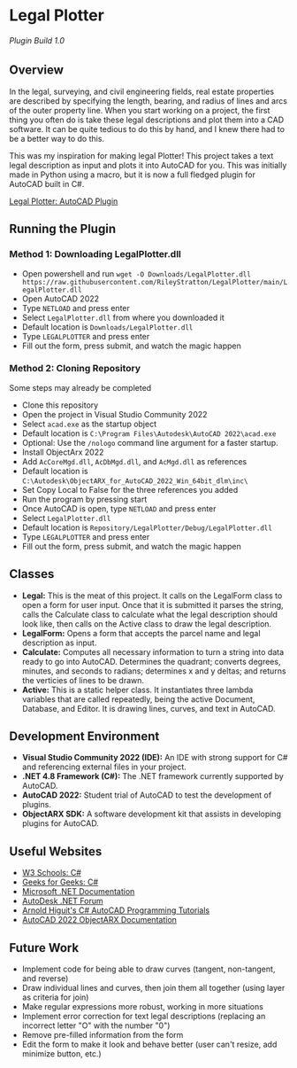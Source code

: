 # Legal Plotter
###### Plugin Build 1.0

## Overview
In the legal, surveying, and civil engineering fields, real estate properties are described by specifying the length, bearing, and radius of lines and arcs of the outer property line. When you start working on a project, the first thing you often do is take these legal descriptions and plot them into a CAD software. It can be quite tedious to do this by hand, and I knew there had to be a better way to do this.

This was my inspiration for making legal Plotter! This project takes a text legal description as input and plots it into AutoCAD for you. This was initially made in Python using a macro, but it is now a full fledged plugin for AutoCAD built in C#.

[Legal Plotter: AutoCAD Plugin](https://youtu.be/-bcxn0hQiHg)

## Running the Plugin

### Method 1: Downloading LegalPlotter.dll
* Open powershell and run ```wget -O Downloads/LegalPlotter.dll https://raw.githubusercontent.com/RileyStratton/LegalPlotter/main/LegalPlotter.dll```
* Open AutoCAD 2022
* Type ```NETLOAD``` and press enter
* Select ```LegalPlotter.dll``` from where you downloaded it
* Default location is ```Downloads/LegalPlotter.dll```
* Type ```LEGALPLOTTER``` and press enter
* Fill out the form, press submit, and watch the magic happen

### Method 2: Cloning Repository
Some steps may already be completed
* Clone this repository
* Open the project in Visual Studio Community 2022
* Select ```acad.exe``` as the startup object
* Default location is ```C:\Program Files\Autodesk\AutoCAD 2022\acad.exe```
* Optional: Use the ```/nologo``` command line argument for a faster startup. 
* Install ObjectArx 2022
* Add ```AcCoreMgd.dll```, ```AcDbMgd.dll```, and ```AcMgd.dll``` as references
* Default location is ```C:\Autodesk\ObjectARX_for_AutoCAD_2022_Win_64bit_dlm\inc\```
* Set Copy Local to False for the three references you added
* Run the program by pressing start
* Once AutoCAD is open, type ```NETLOAD``` and press enter
* Select ```LegalPlotter.dll```
* Default location is ```Repository/LegalPlotter/Debug/LegalPlotter.dll```
* Type ```LEGALPLOTTER``` and press enter
* Fill out the form, press submit, and watch the magic happen

## Classes
* __Legal:__ This is the meat of this project. It calls on the LegalForm class to open a form for user input. Once that it is submitted it parses the string, calls the Calculate class to calculate what the legal description should look like, then calls on the Active class to draw the legal description.
* __LegalForm:__ Opens a form that accepts the parcel name and legal description as input.
* __Calculate:__ Computes all necessary information to turn a string into data ready to go into AutoCAD. Determines the quadrant; converts degrees, minutes, and seconds to radians; determines x and y deltas; and returns the verticies of lines to be drawn.
* __Active:__ This is a static helper class. It instantiates three lambda variables that are called repeatedly, being the active Document, Database, and Editor. It is drawing lines, curves, and text in AutoCAD.

## Development Environment
* __Visual Studio Community 2022 (IDE):__ An IDE with strong support for C# and referencing external files in your project.
* __.NET 4.8 Framework (C#):__ The .NET framework currently supported by AutoCAD.
* __AutoCAD 2022:__ Student trial of AutoCAD to test the development of plugins.
* __ObjectARX SDK:__ A software development kit that assists in developing plugins for AutoCAD.

## Useful Websites
* [W3 Schools: C#](https://www.w3schools.com/cs/index.php)
* [Geeks for Geeks: C#](https://www.geeksforgeeks.org/csharp-programming-language/)
* [Microsoft .NET Documentation](https://docs.microsoft.com/en-us/dotnet/)
* [AutoDesk .NET Forum](https://forums.autodesk.com/t5/net/bd-p/152)
* [Arnold Higuit's C# AutoCAD Programming Tutorials](https://www.youtube.com/c/ArnoldHiguit)
* [AutoCAD 2022 ObjectARX Documentation](https://help.autodesk.com/view/OARX/2022/ENU/)

## Future Work
* Implement code for being able to draw curves (tangent, non-tangent, and reverse)
* Draw individual lines and curves, then join them all together (using layer as criteria for join)
* Make regular expressions more robust, working in more situations
* Implement error correction for text legal descriptions (replacing an incorrect letter "O" with the number "0")
* Remove pre-filled information from the form
* Edit the form to make it look and behave better (user can't resize, add minimize button, etc.)
